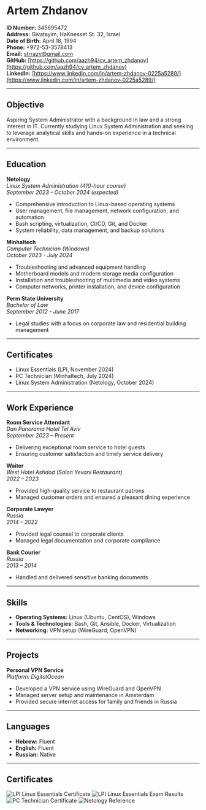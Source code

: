 # Artem Zhdanov

**ID Number:** 345695472  
**Address:** Givatayim, HaKnesset St. 32, Israel  
**Date of Birth:** April 18, 1994  
**Phone:** +972-53-3578413  
**Email:** [strrazv@gmail.com](mailto:strrazv@gmail.com)  
**GitHub:** [https://github.com/aazh94/cv_artem_zhdanov](https://github.com/aazh94/cv_artem_zhdanov)  
**LinkedIn:** [https://www.linkedin.com/in/artem-zhdanov-0225a5289/](https://www.linkedin.com/in/artem-zhdanov-0225a5289/)  

---

## Objective

Aspiring System Administrator with a background in law and a strong interest in IT. Currently studying Linux System Administration and seeking to leverage analytical skills and hands-on experience in a technical environment.

---

## Education

**Netology**  
*Linux System Administration (410-hour course)*  
*September 2023 - October 2024 (expected)*  
- Comprehensive introduction to Linux-based operating systems
- User management, file management, network configuration, and automation
- Bash scripting, virtualization, CI/CD, Git, and Docker
- System reliability, data management, and backup solutions

**Minhaltech**  
*Computer Technician (Windows)*  
*October 2023 - July 2024*  
- Troubleshooting and advanced equipment handling
- Motherboard models and modern storage media configuration
- Installation and troubleshooting of multimedia and video systems
- Computer networks, printer installation, and device configuration

**Perm State University**  
*Bachelor of Law*  
*September 2012 - June 2017*  
- Legal studies with a focus on corporate law and residential building management

---

## Certificates

- Linux Essentials (LPI, November 2024)
- PC Technician (Minhaltech, July 2024)
- Linux System Administration (Netology, October 2024)


---

## Work Experience

**Room Service Attendant**  
*Dan Panorama Hotel Tel Aviv*  
*September 2023 – Present*  
- Delivering exceptional room service to hotel guests
- Ensuring customer satisfaction and timely service delivery

**Waiter**  
*West Hotel Ashdod (Salon Yevani Restaurant)*  
*2022 – 2023*  
- Provided high-quality service to restaurant patrons
- Managed customer orders and ensured a pleasant dining experience

**Corporate Lawyer**  
*Russia*  
*2014 – 2022*  
- Provided legal counsel to corporate clients
- Managed legal documentation and corporate compliance

**Bank Courier**  
*Russia*  
*2013 – 2014*  
- Handled and delivered sensitive banking documents

---

## Skills

- **Operating Systems:** Linux (Ubuntu, CentOS), Windows
- **Tools & Technologies:** Bash, Git, Ansible, Docker, Virtualization
- **Networking:** VPN setup (WireGuard, OpenVPN)

---

## Projects

**Personal VPN Service**  
*Platform: DigitalOcean*  
- Developed a VPN service using WireGuard and OpenVPN
- Managed server setup and maintenance in Amsterdam
- Provided secure internet access for family and friends in Russia

---

## Languages

- **Hebrew:** Fluent  
- **English:** Fluent  
- **Russian:** Native
---

## Certificates
![LPI Linux Essentials Certificate](./LE-1.jpeg) 
![LPI Linux Essentials Exam Results](./LE-1.1.jpg)
![PC Technician Certificate](./Minael_Technai.jpeg)
![Netology Reference](./Netology.jpeg)
